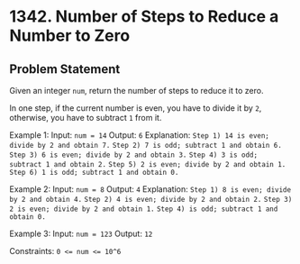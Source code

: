 # 1342. Number of Steps to Reduce a Number to Zero
## Problem Statement

Given an integer `num`, return the number of steps to reduce it to zero.

In one step, if the current number is even, you have to divide it by `2`, otherwise, you have to subtract `1` from it.

Example 1:
Input: `num = 14`
Output: `6`
Explanation:
`Step 1) 14 is even; divide by 2 and obtain 7.`
`Step 2) 7 is odd; subtract 1 and obtain 6.`
`Step 3) 6 is even; divide by 2 and obtain 3.`
`Step 4) 3 is odd; subtract 1 and obtain 2.`
`Step 5) 2 is even; divide by 2 and obtain 1.`
`Step 6) 1 is odd; subtract 1 and obtain 0.`

Example 2:
Input: `num = 8`
Output: `4`
Explanation:
`Step 1) 8 is even; divide by 2 and obtain 4.`
`Step 2) 4 is even; divide by 2 and obtain 2.`
`Step 3) 2 is even; divide by 2 and obtain 1.`
`Step 4) is odd; subtract 1 and obtain 0.`

Example 3:
Input: `num = 123`
Output: `12`

Constraints: 
`0 <= num <= 10^6`
